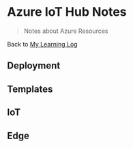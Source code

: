 # Azure IoT Hub Notes
> Notes about Azure Resources

Back to [My Learning Log](../../README.md)

## Deployment
## Templates
## IoT
## Edge
